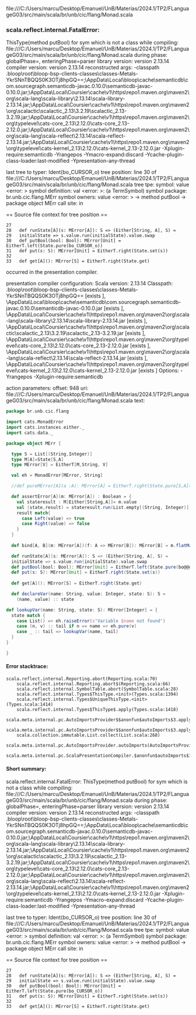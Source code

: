 file:///C:/Users/marcu/Desktop/Emanuel/UnB/Materias/2024.1/TP2/FLanguageG03/src/main/scala/br/unb/cic/flang/Monad.scala
### scala.reflect.internal.FatalError: 
  ThisType(method putBool) for sym which is not a class
     while compiling: file:///C:/Users/marcu/Desktop/Emanuel/UnB/Materias/2024.1/TP2/FLanguageG03/src/main/scala/br/unb/cic/flang/Monad.scala
        during phase: globalPhase=<no phase>, enteringPhase=parser
     library version: version 2.13.14
    compiler version: version 2.13.14
  reconstructed args: -classpath <WORKSPACE>\.bloop\root\bloop-bsp-clients-classes\classes-Metals-YkrSNnTBQQS0K3OTj8hpGQ==;<HOME>\AppData\Local\bloop\cache\semanticdb\com.sourcegraph.semanticdb-javac.0.10.0\semanticdb-javac-0.10.0.jar;<HOME>\AppData\Local\Coursier\cache\v1\https\repo1.maven.org\maven2\org\scala-lang\scala-library\2.13.14\scala-library-2.13.14.jar;<HOME>\AppData\Local\Coursier\cache\v1\https\repo1.maven.org\maven2\org\scalactic\scalactic_2.13\3.2.19\scalactic_2.13-3.2.19.jar;<HOME>\AppData\Local\Coursier\cache\v1\https\repo1.maven.org\maven2\org\typelevel\cats-core_2.13\2.12.0\cats-core_2.13-2.12.0.jar;<HOME>\AppData\Local\Coursier\cache\v1\https\repo1.maven.org\maven2\org\scala-lang\scala-reflect\2.13.14\scala-reflect-2.13.14.jar;<HOME>\AppData\Local\Coursier\cache\v1\https\repo1.maven.org\maven2\org\typelevel\cats-kernel_2.13\2.12.0\cats-kernel_2.13-2.12.0.jar -Xplugin-require:semanticdb -Yrangepos -Ymacro-expand:discard -Ycache-plugin-class-loader:last-modified -Ypresentation-any-thread

  last tree to typer: Ident(bo_CURSOR_o)
       tree position: line 30 of file:///C:/Users/marcu/Desktop/Emanuel/UnB/Materias/2024.1/TP2/FLanguageG03/src/main/scala/br/unb/cic/flang/Monad.scala
            tree tpe: <error>
              symbol: value <error: <none>>
   symbol definition: val <error: <none>>: <error> (a TermSymbol)
      symbol package: br.unb.cic.flang.MErr
       symbol owners: value <error: <none>> -> method putBool -> package object MErr
           call site: <none> in <none>

== Source file context for tree position ==

    27 
    28   def runState[A](s: MError[A]): S => (Either[String, A], S) = 
    29   initialState => s.value.run(initialState).value.swap
    30   def putBool(bool: Bool): MError[Unit] = EitherT.left(State.pure(bo_CURSOR_o))
    31   def put(s: S): MError[Unit] = EitherT.right(State.set(s))
    32   
    33   def get[A](): MError[S] = EitherT.right(State.get)

occurred in the presentation compiler.

presentation compiler configuration:
Scala version: 2.13.14
Classpath:
<WORKSPACE>\.bloop\root\bloop-bsp-clients-classes\classes-Metals-YkrSNnTBQQS0K3OTj8hpGQ== [exists ], <HOME>\AppData\Local\bloop\cache\semanticdb\com.sourcegraph.semanticdb-javac.0.10.0\semanticdb-javac-0.10.0.jar [exists ], <HOME>\AppData\Local\Coursier\cache\v1\https\repo1.maven.org\maven2\org\scala-lang\scala-library\2.13.14\scala-library-2.13.14.jar [exists ], <HOME>\AppData\Local\Coursier\cache\v1\https\repo1.maven.org\maven2\org\scalactic\scalactic_2.13\3.2.19\scalactic_2.13-3.2.19.jar [exists ], <HOME>\AppData\Local\Coursier\cache\v1\https\repo1.maven.org\maven2\org\typelevel\cats-core_2.13\2.12.0\cats-core_2.13-2.12.0.jar [exists ], <HOME>\AppData\Local\Coursier\cache\v1\https\repo1.maven.org\maven2\org\scala-lang\scala-reflect\2.13.14\scala-reflect-2.13.14.jar [exists ], <HOME>\AppData\Local\Coursier\cache\v1\https\repo1.maven.org\maven2\org\typelevel\cats-kernel_2.13\2.12.0\cats-kernel_2.13-2.12.0.jar [exists ]
Options:
-Yrangepos -Xplugin-require:semanticdb


action parameters:
offset: 948
uri: file:///C:/Users/marcu/Desktop/Emanuel/UnB/Materias/2024.1/TP2/FLanguageG03/src/main/scala/br/unb/cic/flang/Monad.scala
text:
```scala
package br.unb.cic.flang

import cats.MonadError
import cats.instances.either._
import cats.data._

package object MErr {

  type S = List[(String,Integer)]
  type M[A]=State[S,A]
  type MError[V] = EitherT[M,String, V]

  val eh = MonadError[MError, String]

  //def pureMError[A](a :A): MError[A] = EitherT.right(State.pure[S,A](a))

  def assertError[A](m: MError[A]) : Boolean = {
    val stateresult : M[Either[String,A]]= m.value
    val (state,result) = stateresult.run(List.empty[(String, Integer)]).value //tentar implementar com runA,igual a runEval
    result match{
      case Left(value) => true
      case Right(value) => false
    }
  }
  
  def bind[A, B](m: MError[A])(f: A => MError[B]): MError[B] = m.flatMap(f)

  def runState[A](s: MError[A]): S => (Either[String, A], S) = 
  initialState => s.value.run(initialState).value.swap
  def putBool(bool: Bool): MError[Unit] = EitherT.left(State.pure(bo@@o))
  def put(s: S): MError[Unit] = EitherT.right(State.set(s))
  
  def get[A](): MError[S] = EitherT.right(State.get)

  def declareVar(name: String, value: Integer, state: S): S =
    (name, value) :: state

def lookupVar(name: String, state: S): MError[Integer] = {
  state match {
    case List() => eh.raiseError(s"Variable $name not found")
    case (n, v) :: tail if n == name => eh.pure(v)
    case _ :: tail => lookupVar(name, tail)
  }
}

}
```



#### Error stacktrace:

```
scala.reflect.internal.Reporting.abort(Reporting.scala:70)
	scala.reflect.internal.Reporting.abort$(Reporting.scala:66)
	scala.reflect.internal.SymbolTable.abort(SymbolTable.scala:28)
	scala.reflect.internal.Types$ThisType.<init>(Types.scala:1394)
	scala.reflect.internal.Types$UniqueThisType.<init>(Types.scala:1414)
	scala.reflect.internal.Types$ThisType$.apply(Types.scala:1418)
	scala.meta.internal.pc.AutoImportsProvider$$anonfun$autoImports$3.applyOrElse(AutoImportsProvider.scala:74)
	scala.meta.internal.pc.AutoImportsProvider$$anonfun$autoImports$3.applyOrElse(AutoImportsProvider.scala:60)
	scala.collection.immutable.List.collect(List.scala:268)
	scala.meta.internal.pc.AutoImportsProvider.autoImports(AutoImportsProvider.scala:60)
	scala.meta.internal.pc.ScalaPresentationCompiler.$anonfun$autoImports$1(ScalaPresentationCompiler.scala:306)
```
#### Short summary: 

scala.reflect.internal.FatalError: 
  ThisType(method putBool) for sym which is not a class
     while compiling: file:///C:/Users/marcu/Desktop/Emanuel/UnB/Materias/2024.1/TP2/FLanguageG03/src/main/scala/br/unb/cic/flang/Monad.scala
        during phase: globalPhase=<no phase>, enteringPhase=parser
     library version: version 2.13.14
    compiler version: version 2.13.14
  reconstructed args: -classpath <WORKSPACE>\.bloop\root\bloop-bsp-clients-classes\classes-Metals-YkrSNnTBQQS0K3OTj8hpGQ==;<HOME>\AppData\Local\bloop\cache\semanticdb\com.sourcegraph.semanticdb-javac.0.10.0\semanticdb-javac-0.10.0.jar;<HOME>\AppData\Local\Coursier\cache\v1\https\repo1.maven.org\maven2\org\scala-lang\scala-library\2.13.14\scala-library-2.13.14.jar;<HOME>\AppData\Local\Coursier\cache\v1\https\repo1.maven.org\maven2\org\scalactic\scalactic_2.13\3.2.19\scalactic_2.13-3.2.19.jar;<HOME>\AppData\Local\Coursier\cache\v1\https\repo1.maven.org\maven2\org\typelevel\cats-core_2.13\2.12.0\cats-core_2.13-2.12.0.jar;<HOME>\AppData\Local\Coursier\cache\v1\https\repo1.maven.org\maven2\org\scala-lang\scala-reflect\2.13.14\scala-reflect-2.13.14.jar;<HOME>\AppData\Local\Coursier\cache\v1\https\repo1.maven.org\maven2\org\typelevel\cats-kernel_2.13\2.12.0\cats-kernel_2.13-2.12.0.jar -Xplugin-require:semanticdb -Yrangepos -Ymacro-expand:discard -Ycache-plugin-class-loader:last-modified -Ypresentation-any-thread

  last tree to typer: Ident(bo_CURSOR_o)
       tree position: line 30 of file:///C:/Users/marcu/Desktop/Emanuel/UnB/Materias/2024.1/TP2/FLanguageG03/src/main/scala/br/unb/cic/flang/Monad.scala
            tree tpe: <error>
              symbol: value <error: <none>>
   symbol definition: val <error: <none>>: <error> (a TermSymbol)
      symbol package: br.unb.cic.flang.MErr
       symbol owners: value <error: <none>> -> method putBool -> package object MErr
           call site: <none> in <none>

== Source file context for tree position ==

    27 
    28   def runState[A](s: MError[A]): S => (Either[String, A], S) = 
    29   initialState => s.value.run(initialState).value.swap
    30   def putBool(bool: Bool): MError[Unit] = EitherT.left(State.pure(bo_CURSOR_o))
    31   def put(s: S): MError[Unit] = EitherT.right(State.set(s))
    32   
    33   def get[A](): MError[S] = EitherT.right(State.get)